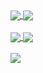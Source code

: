 <a href="https://github.com/kevinjf97">
  <img align="center" src="https://github-readme-stats.vercel.app/api?username=kevinjf97&count_private=true&show_icons=true&theme=radical" />
</a>
<a href="https://github.com/kevinjf97">
  <img align="center" src="https://github-readme-stats.vercel.app/api/top-langs/?username=kevinjf97&layout=compact&theme=radical" />
</a>
<br><br>
<a href="https://github.com/kevinjf97/reseniando">
  <img align="center" src="https://github-readme-stats.vercel.app/api/pin/?username=kevinjf97&repo=reseniando&theme=radical" />
</a>
<a href="https://github.com/kevinjf97/biblioteca">
  <img align="center" src="https://github-readme-stats.vercel.app/api/pin/?username=kevinjf97&repo=biblioteca&theme=radical" />
</a>
<br><br>
<a href="https://github.com/kevinjf97">
  <img align="center" src="https://github-readme-stats.vercel.app/api/wakatime?username=kevinjf97&layout=compact&theme=radical" />
</a>
